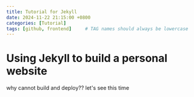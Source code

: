 ```yaml
---
title: Tutorial for Jekyll
date: 2024-11-22 21:15:00 +0800
categories: [Tutorial]
tags: [github, frontend]     # TAG names should always be lowercase
---
```


# Using Jekyll to build a personal website

why cannot build and deploy??
let's see this time
